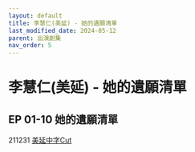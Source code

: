```yaml
---
layout: default
title: 李慧仁(美延) - 她的遺願清單
last_modified_date: 2024-05-12
parent: 出演劇集
nav_order: 5
---
```


# 李慧仁(美延) - 她的遺願清單

## EP 01-10 她的遺願清單

211231 [美延中字Cut](https://www.bilibili.com/video/BV18b4y1e7X4)
